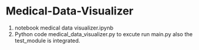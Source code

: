 # Medical-Data-Visualizer
1. notebook medical data visualizer.ipynb
2. Python code medical_data_visualizer.py to excute run main.py also the test_module is integrated.
